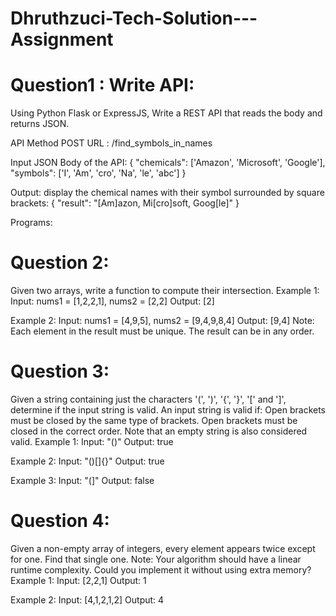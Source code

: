 # Dhruthzuci-Tech-Solution---Assignment
# Question1 : Write API: 
Using Python Flask or ExpressJS, Write a REST API that reads the body and  returns JSON.
 
 API Method POST
 URL : /find_symbols_in_names
 
 Input JSON Body of the API:
{
    "chemicals": ['Amazon', 'Microsoft', 'Google'],
    "symbols": ['I', 'Am', 'cro', 'Na', 'le', 'abc']
}
 
 Output: display the chemical names with their symbol surrounded by square brackets:
{
    "result": "[Am]azon, Mi[cro]soft, Goog[le]"
}
 
 
Programs:
# Question 2:
Given two arrays, write a function to compute their intersection.
Example 1:
Input: nums1 = [1,2,2,1], nums2 = [2,2]
Output: [2]
 
Example 2:
Input: nums1 = [4,9,5], nums2 = [9,4,9,8,4]
Output: [9,4]
Note:
Each element in the result must be unique.
The result can be in any order.
 
 
# Question 3:
Given a string containing just the characters '(', ')', '{', '}', '[' and ']', determine if the input string is valid.
An input string is valid if:
Open brackets must be closed by the same type of brackets.
Open brackets must be closed in the correct order.
Note that an empty string is also considered valid.
Example 1:
Input: "()"
Output: true
 
Example 2:
Input: "()[]{}"
Output: true
 
Example 3:
Input: "(]"
Output: false
 
 
# Question 4:
Given a non-empty array of integers, every element appears twice except for one. Find that single one.
Note:
Your algorithm should have a linear runtime complexity. Could you implement it without using extra memory?
Example 1:
Input: [2,2,1]
Output: 1
 
Example 2:
Input: [4,1,2,1,2]
Output: 4
